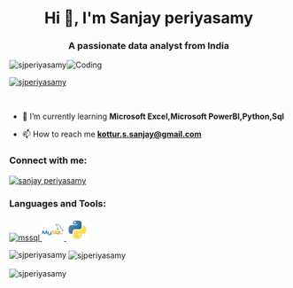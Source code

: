<h1 align="center">Hi 👋, I'm Sanjay periyasamy</h1>
<h3 align="center">A passionate data analyst from India</h3>
<img align="right" alt="Coding" width="400" src="https://www.google.com/imgres?imgurl=https%3A%2F%2Fcamo.githubusercontent.com%2Fcae12fddd9d6982901d82580bdf321d81fb299141098ca1c2d4891870827bf17%2F68747470733a2f2f6d69726f2e6d656469756d2e636f6d2f6d61782f313336302f302a37513379765349765f7430696f4a2d5a2e676966&tbnid=zhjSEq0Xd_DH7M&vet=12ahUKEwje0LHDpaKAAxWJmmMGHeeeD-4QMygIegUIARCVAg..i&imgrefurl=https%3A%2F%2Fgithub.com%2Frudrabarad%2FGifs&docid=CJdgcKdcN0j58M&w=680&h=428&q=animated%20coding%20gifs&ved=2ahUKEwje0LHDpaKAAxWJmmMGHeeeD-4QMygIegUIARCVAg">

<p align="left"> <img src="https://komarev.com/ghpvc/?username=sjperiyasamy&label=Profile%20views&color=0e75b6&style=flat" alt="sjperiyasamy" /> </p>

<p align="left"> <a href="https://github.com/ryo-ma/github-profile-trophy"><img src="https://github-profile-trophy.vercel.app/?username=sjperiyasamy" alt="sjperiyasamy" /></a> </p>

<p align="left"> <a href="https://twitter.com/" target="blank"><img src="https://img.shields.io/twitter/follow/?logo=twitter&style=for-the-badge" alt="" /></a> </p>

- 🌱 I’m currently learning **Microsoft Excel,Microsoft PowerBI,Python,Sql**

- 📫 How to reach me **kottur.s.sanjay@gmail.com**

<h3 align="left">Connect with me:</h3>
<p align="left">
<a href="https://linkedin.com/in/sanjay periyasamy" target="blank"><img align="center" src="https://raw.githubusercontent.com/rahuldkjain/github-profile-readme-generator/master/src/images/icons/Social/linked-in-alt.svg" alt="sanjay periyasamy" height="30" width="40" /></a>
</p>

<h3 align="left">Languages and Tools:</h3>
<p align="left"> <a href="https://www.microsoft.com/en-us/sql-server" target="_blank" rel="noreferrer"> <img src="https://www.svgrepo.com/show/303229/microsoft-sql-server-logo.svg" alt="mssql" width="40" height="40"/> </a> <a href="https://www.mysql.com/" target="_blank" rel="noreferrer"> <img src="https://raw.githubusercontent.com/devicons/devicon/master/icons/mysql/mysql-original-wordmark.svg" alt="mysql" width="40" height="40"/> </a> <a href="https://www.python.org" target="_blank" rel="noreferrer"> <img src="https://raw.githubusercontent.com/devicons/devicon/master/icons/python/python-original.svg" alt="python" width="40" height="40"/> </a> </p>

<p><img align="left" src="https://github-readme-stats.vercel.app/api/top-langs?username=sjperiyasamy&show_icons=true&locale=en&layout=compact" alt="sjperiyasamy" /></p>

<p>&nbsp;<img align="center" src="https://github-readme-stats.vercel.app/api?username=sjperiyasamy&show_icons=true&locale=en" alt="sjperiyasamy" /></p>

<p><img align="center" src="https://github-readme-streak-stats.herokuapp.com/?user=sjperiyasamy&" alt="sjperiyasamy" /></p>
